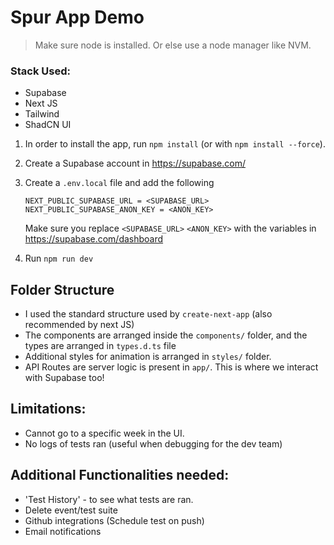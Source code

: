 # Spur App Demo

> Make sure node is installed. Or else use a node manager like NVM.

### Stack Used:

- Supabase
- Next JS
- Tailwind
- ShadCN UI

1. In order to install the app, run `npm install` (or with `npm install --force`).
2. Create a Supabase account in https://supabase.com/
3. Create a `.env.local` file and add the following

   ```
   NEXT_PUBLIC_SUPABASE_URL = <SUPABASE_URL>
   NEXT_PUBLIC_SUPABASE_ANON_KEY = <ANON_KEY>
   ```

   Make sure you replace `<SUPABASE_URL>` `<ANON_KEY>` with the variables in https://supabase.com/dashboard

4. Run `npm run dev`

## Folder Structure

- I used the standard structure used by `create-next-app` (also recommended by next JS)
- The components are arranged inside the `components/` folder, and the types are arranged in `types.d.ts` file
- Additional styles for animation is arranged in `styles/` folder.
- API Routes are server logic is present in `app/`. This is where we interact with Supabase too!

## Limitations:

- Cannot go to a specific week in the UI.
- No logs of tests ran (useful when debugging for the dev team)

## Additional Functionalities needed:

- 'Test History' - to see what tests are ran.
- Delete event/test suite
- Github integrations (Schedule test on push)
- Email notifications
